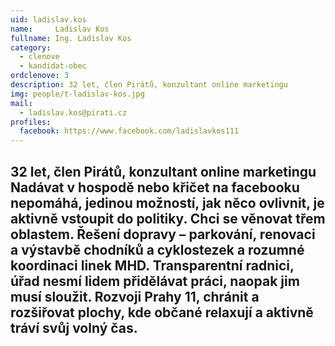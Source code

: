 ```yaml
---
uid: ladislav.kos
name:     Ladislav Kos
fullname: Ing. Ladislav Kos
category:
  - clenove
  - kandidat-obec
ordclenove: 3
description: 32 let, člen Pirátů, konzultant online marketingu
img: people/t-ladislav-kos.jpg
mail:
  - ladislav.kos@pirati.cz
profiles:
  facebook: https://www.facebook.com/ladislavkos111
---
```

32 let, člen Pirátů, konzultant online marketingu
Nadávat v hospodě nebo křičet na facebooku nepomáhá, jedinou možností, jak něco ovlivnit, je aktivně vstoupit do politiky. Chci se věnovat třem oblastem. Řešení dopravy – parkování, renovaci a výstavbě chodníků a cyklostezek a rozumné koordinaci linek MHD. Transparentní radnici, úřad nesmí lidem přidělávat práci, naopak jim musí sloužit. Rozvoji Prahy 11, chránit a rozšiřovat plochy, kde občané relaxují a aktivně tráví svůj volný čas.
---